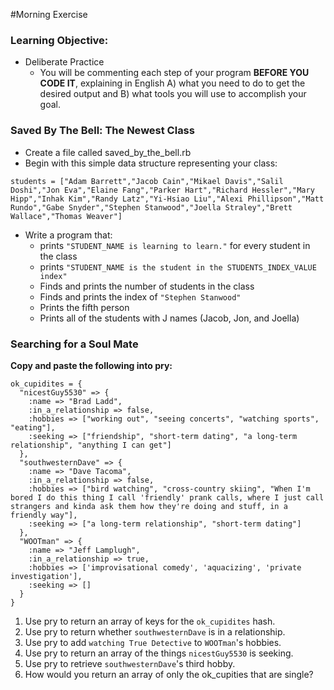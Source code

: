 #Morning Exercise

### Learning Objective:
- Deliberate Practice
  - You will be commenting each step of your program **BEFORE YOU CODE IT**, explaining in English A) what you need to do to get the desired output and B) what tools you will use to accomplish your goal.

### Saved By The Bell: The Newest Class
- Create a file called saved_by_the_bell.rb
- Begin with this simple data structure representing your class:
```
students = ["Adam Barrett","Jacob Cain","Mikael Davis","Salil Doshi","Jon Eva","Elaine Fang","Parker Hart","Richard Hessler","Mary Hipp","Inhak Kim","Randy Latz","Yi-Hsiao Liu","Alexi Phillipson","Matt Rundo","Gabe Snyder","Stephen Stanwood","Joella Straley","Brett Wallace","Thomas Weaver"]
```
- Write a program that:
  - prints `"STUDENT_NAME is learning to learn."` for every student in the class
  - prints `"STUDENT_NAME is the student in the STUDENTS_INDEX_VALUE index"`
  - Finds and prints the number of students in the class
  - Finds and prints the index of `"Stephen Stanwood"`
  - Prints the fifth person
  - Prints all of the students with J names (Jacob, Jon, and Joella)

### Searching for a Soul Mate
**Copy and paste the following into pry:**

    ok_cupidites = {
      "nicestGuy5530" => {
        :name => "Brad Ladd",
        :in_a_relationship => false,
        :hobbies => ["working out", "seeing concerts", "watching sports", "eating"],
        :seeking => ["friendship", "short-term dating", "a long-term relationship", "anything I can get"]
      },
      "southwesternDave" => {
        :name => "Dave Tacoma",
        :in_a_relationship => false,
        :hobbies => ["bird watching", "cross-country skiing", "When I'm bored I do this thing I call 'friendly' prank calls, where I just call strangers and kinda ask them how they're doing and stuff, in a friendly way"],
        :seeking => ["a long-term relationship", "short-term dating"]
      },
      "WOOTman" => {
        :name => "Jeff Lamplugh",
        :in_a_relationship => true,
        :hobbies => ['improvisational comedy', 'aquacizing', 'private investigation'],
        :seeking => []
      }
    }

1. Use pry to return an array of keys for the `ok_cupidites` hash.
2. Use pry to return whether `southwesternDave` is in a relationship.
3. Use pry to add `watching True Detective` to `WOOTman`'s hobbies. 
4. Use pry to return an array of the things `nicestGuy5530` is seeking. 
5. Use pry to retrieve `southwesternDave`'s third hobby.
6. How would you return an array of only the ok_cupities that are single?
